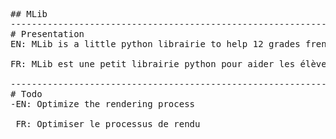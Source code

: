 <pre>
## MLib
----------------------------------------------------------------------------------------------
# Presentation
EN: MLib is a little python librairie to help 12 grades french students in NSI class.<br />
FR: MLib est une petit librairie python pour aider les élèves de première en classe de NSI.<br />
----------------------------------------------------------------------------------------------
# Todo
-EN: Optimize the rendering process<br />
 FR: Optimiser le processus de rendu
</pre>

